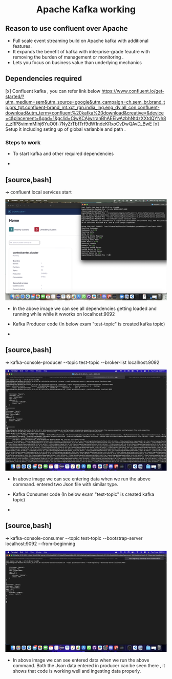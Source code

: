 <h1 align="center"> Apache Kafka working </h1>

<h2 align="left"> Reason to use confluent over Apache  </h2>

- Full scale event streaming build on Apache kafka with additional features.
- It expands the benefit of kafka with  interprise-grade feautre with removing the burden of 
management or monitoring .
- Lets you focus on business value than underlying mechanics


<h2 align="left"> Dependencies required </h2>

[x] Confluent kafka , you can refer link below 
 https://www.confluent.io/get-started/?utm_medium=sem&utm_source=google&utm_campaign=ch.sem_br.brand_tp.prs_tgt.confluent-brand_mt.xct_rgn.india_lng.eng_dv.all_con.confluent-download&utm_term=confluent%20kafka%20download&creative=&device=c&placement=&gad=1&gclid=CjwKCAjwrranBhAEEiwAzbhNtdzXXtdQYNh8z_zRP8vimmMIhj6YuO0f-7NyZrTbfTrf9dW1ndeKRxoCvDwQAvD_BwE
[x] Setup it including seting up of global varianble and path . 



<h3 align="left"> Steps to work </h3>

- To start kafka and other required dependencies 
+
[source,bash]
----
➜ confluent local services start


<img src='img/16_8.png'/>

- In the above image we can see all dependencies getting loaded and running while while it wworks on localhost:9092



- Kafka Producer code (In below exam "test-topic" is created kafka topic)
+
[source,bash]
----
➜ kafka-console-producer --topic test-topic --broker-list localhost:9092

<img src='img/kafkaproducer.png'/>

- In above image we can see entering data when we run the above command. entered two Json file with similar type.


- Kafka Consumer code (In below exam "test-topic" is created kafka topic)
+
[source,bash]
----
➜ kafka-console-consumer --topic test-topic --bootstrap-server localhost:9092 --from-beginning

<img src='img/kafkaconsumer.png'/>

- In above image we can see entered  data when we run the above command.
Both the Json data entered in producer can be seen there ,
it shows that code is working well and ingesting data properly.


